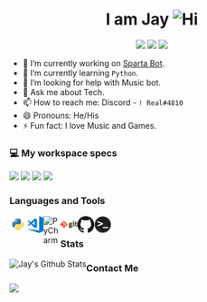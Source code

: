 <h1 align='center'>
  I am Jay  <img src="https://user-images.githubusercontent.com/1303154/88677602-1635ba80-d120-11ea-84d8-d263ba5fc3c0.gif" width="28px" alt="Hi">
</h1>
<p align='center'>
<img src="https://img.shields.io/badge/discord-%237289DA.svg?&style=for-the-badge&logo=discord&logoColor=white" />
<img src="https://img.shields.io/badge/github-%23100000.svg?&style=for-the-badge&logo=github&logoColor=white" />
<img src="https://img.shields.io/badge/python%20-%2314354C.svg?&style=for-the-badge&logo=python&logoColor=white"/>
</p>

- 🔭 I’m currently working on [Sparta Bot](https://top.gg/bot/731763013417435247).
- 🌱 I’m currently learning `Python`.
- 🤔 I’m looking for help with Music bot.
- 💬 Ask me about Tech.
- 📫 How to reach me: Discord - ``! Real#4810``
- 😄 Pronouns: He/His
- ⚡ Fun fact: I love Music and Games.

### 💻 My workspace specs
<p align='left'>
  <img src="https://img.shields.io/badge/windows-%230078D6.svg?&style=for-the-badge&logo=windows&logoColor=white" />
  <img src="https://img.shields.io/badge/intel-core%20i5%2010th-%230071C5.svg?&style=for-the-badge&logo=intel&logoColor=white" />
  <img src="https://img.shields.io/badge/RAM-8GB-%230071C5.svg?&style=for-the-badge&logoColor=white" />
  <img src="https://img.shields.io/badge/nvidia-gtx%201650-%2376B900.svg?&style=for-the-badge&logo=nvidia&logoColor=white" />
</p>

### Languages and Tools
<img align="left" alt="python" width="30px" src="https://raw.githubusercontent.com/github/explore/80688e429a7d4ef2fca1e82350fe8e3517d3494d/topics/python/python.png" />
<img align="left" alt="Visual Studio Code" width="30px" src="https://raw.githubusercontent.com/github/explore/80688e429a7d4ef2fca1e82350fe8e3517d3494d/topics/visual-studio-code/visual-studio-code.png" />
<img align="left" alt="PyCharm" width="30px" src="https://cdn.jsdelivr.net/npm/simple-icons@v3/icons/pycharm.svg">
<img align="left" alt="Git" width="30px" src="https://raw.githubusercontent.com/github/explore/80688e429a7d4ef2fca1e82350fe8e3517d3494d/topics/git/git.png" />
<img align="left" alt="GitHub" width="30px" src="https://raw.githubusercontent.com/github/explore/78df643247d429f6cc873026c0622819ad797942/topics/github/github.png" />
<img align="left" alt="Terminal" width="30px" src="https://raw.githubusercontent.com/github/explore/80688e429a7d4ef2fca1e82350fe8e3517d3494d/topics/terminal/terminal.png" />
</br>

### Stats
<img align="left" alt="Jay's Github Stats" src="https://github-readme-stats-git-master.jay-surana.vercel.app/api?username=Jay-Surana&count_private=true&show_icons=true&hide=prs&theme=dark">


### Contact Me
[<img align="left" height="30" src="https://cdn.jsdelivr.net/npm/simple-icons@v3/icons/discord.svg">](https://discord.gg/invite/qAs3Zr2cnU)


<!--
Follow Me:
[![forthebadge](https://img.shields.io/github/followers/Jay-Surana?label=GitHub&style=social)](https://github.com/Jay-Surana)
<p align="left"> <img src="https://komarev.com/ghpvc/?username=jay-surana&label=Profile%20views&color=0e75b6&style=flat" alt="jay-surana" /> </p>
-->
